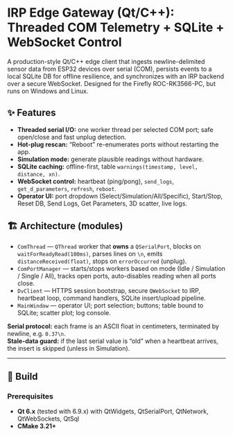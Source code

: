# IRP Edge Gateway (Qt/C++): Threaded COM Telemetry + SQLite + WebSocket Control

A production-style Qt/C++ edge client that ingests newline-delimited sensor data from ESP32 devices over serial (COM), persists events to a local SQLite DB for offline resilience, and synchronizes with an IRP backend over a secure WebSocket. Designed for the Firefly ROC-RK3566-PC, but runs on Windows and Linux.

## ✨ Features
- **Threaded serial I/O:** one worker thread per selected COM port; safe open/close and fast unplug detection.
- **Hot-plug rescan:** “Reboot” re-enumerates ports without restarting the app.
- **Simulation mode:** generate plausible readings without hardware.
- **SQLite caching:** offline-first, table `warnings(timestamp, level, distance, xn)`.
- **WebSocket control:** heartbeat (ping/pong), `send_logs`, `get_d_parameters`, `refresh`, `reboot`.
- **Operator UI:** port dropdown (Select/Simulation/All/Specific), Start/Stop, Reset DB, Send Logs, Get Parameters, 3D scatter, live logs.

## 🏗️ Architecture (modules)
- `ComThread` — `QThread` worker that **owns** a `QSerialPort`, blocks on `waitForReadyRead(100ms)`, parses lines on `\n`, emits `distanceReceived(float)`, stops on `errorOccurred` (unplug).
- `ComPortManager` — starts/stops workers based on mode (Idle / Simulation / Single / All), tracks open ports, auto-disables reading when all ports close.
- `DvClient` — HTTPS session bootstrap, secure `QWebSocket` to IRP, heartbeat loop, command handlers, SQLite insert/upload pipeline.
- `MainWindow` — operator UI; port selection; buttons; table bound to SQLite; scatter plot; log console.

**Serial protocol:** each frame is an ASCII float in centimeters, terminated by newline, e.g. `0.37\n`.  
**Stale-data guard:** if the last serial value is “old” when a heartbeat arrives, the insert is skipped (unless in Simulation).

---

## 🔧 Build

### Prerequisites
- **Qt 6.x** (tested with 6.9.x) with QtWidgets, QtSerialPort, QtNetwork, QtWebSockets, QtSql
- **CMake 3.21+**


